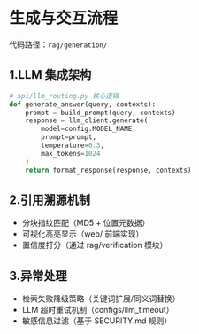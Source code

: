 # 生成与交互流程

代码路径：`rag/generation/`

## 1.LLM 集成架构
```python
# api/llm_routing.py 核心逻辑
def generate_answer(query, contexts):
    prompt = build_prompt(query, contexts)
    response = llm_client.generate(
        model=config.MODEL_NAME,
        prompt=prompt,
        temperature=0.3,
        max_tokens=1024
    )
    return format_response(response, contexts)
```

## 2.引用溯源机制
- 分块指纹匹配（MD5 + 位置元数据）
- 可视化高亮显示（web/ 前端实现）
- 置信度打分（通过 rag/verification 模块）

## 3.异常处理
- 检索失败降级策略（关键词扩展/同义词替换）
- LLM 超时重试机制（configs/llm_timeout）
- 敏感信息过滤（基于 SECURITY.md 规则）
